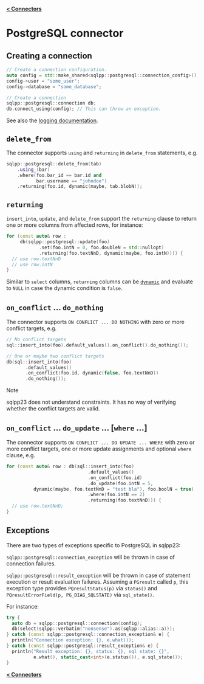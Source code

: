 [**\< Connectors**](/docs/connectors.md)

# PostgreSQL connector

## Creating a connection

```c++
// Create a connection configuration.
auto config = std::make_shared<sqlpp::postgresql::connection_config>();
config->user = "some_user";
config->database = "some_database";

// Create a connection
sqlpp::postgresql::connection db;
db.connect_using(config); // This can throw an exception.
```

See also the [logging documentation](/docs/logging.md).

## `delete_from`

The connector supports `using` and `returning` in `delete_from` statements, e.g.

```c++
sqlpp::postgresql::delete_from(tab)
    .using_(bar)
    .where(foo.bar_id == bar.id and
           bar.username == "johndoe")
    .returning(foo.id, dynamic(maybe, tab.blobN));
```

## `returning`

`insert_into`, `update`, and `delete_from` support the `returning` clause to return one or more columns from affected rows, for instance:

```c++
for (const auto& row :
     db(sqlpp::postgresql::update(foo)
            .set(foo.intN = 0, foo.doubleN = std::nullopt)
            .returning(foo.textNnD, dynamic(maybe, foo.intN)))) {
  // use row.textNnD
  // use row.intN
}
```

Similar to `select` columns, `returning` columns can be [`dynamic`](/docs/dynamic.md) and evaluate to `NULL` in case the dynamic condition is `false`.

## `on_conflict` ... `do_nothing`

The connector supports `ON CONFLICT ... DO NOTHING` with zero or more conflict targets, e.g.

```c++
// No conflict targets
sql::insert_into(foo).default_values().on_conflict().do_nothing());

// One or maybe two conflict targets
db(sql::insert_into(foo)
       .default_values()
       .on_conflict(foo.id, dynamic(false, foo.textNnD))
       .do_nothing());
```

> [!NOTE]
> sqlpp23 does not understand constraints. It has no way of verifying whether the conflict targets are valid.

## `on_conflict` ... `do_update` ... [`where` ...]

The connector supports `ON CONFLICT ... DO UPDATE ... WHERE` with zero or more conflict targets, one or more update assignments and optional `where` clause, e.g.

```c++
for (const auto& row : db(sql::insert_into(foo)
                              .default_values()
                              .on_conflict(foo.id)
                              .do_update(foo.intN = 5,
          dynamic(maybe, foo.textNnD = "test bla"), foo.boolN = true)
                              .where(foo.intN == 2)
                              .returning(foo.textNnD))) {
  // use row.textNnD;
}
```

## Exceptions

There are two types of exceptions specific to PostgreSQL in sqlpp23:

`sqlpp::postgresql::connection_exception` will be thrown in case of connection failures.

`sqlpp::postgresql::result_exception` will be thrown in case of statement execution or result evaluation failures.
Assuming a `PGresult` called `p`, this exception type provides `PQresultStatus(p)` via `status()` and `PQresultErrorField(p, PG_DIAG_SQLSTATE)` via `sql_state()`.

For instance:

```c++
try {
  auto db = sqlpp::postgresql::connection(config);
  db(select(sqlpp::verbatim("nonsense").as(sqlpp::alias::a)));
} catch (const sqlpp::postgresql::connection_exception& e) {
  println("Connection exception: {}, e.what());
} catch (const sqlpp::postgresql::result_exception& e) {
  println("Result exception: {}, status: {}, sql state: {}",
          e.what(), static_cast<int>(e.status()), e.sql_state());
}
```

[**\< Connectors**](/docs/connectors.md)
